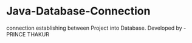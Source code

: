 # Java-Database-Connection
connection establishing between Project  into  Database. Developed by - PRINCE THAKUR
